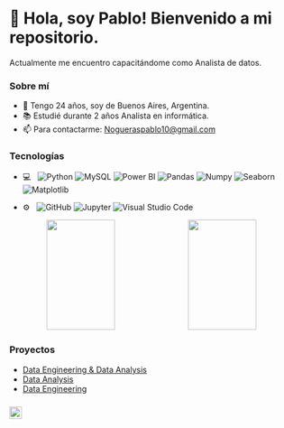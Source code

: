 <h1 align="left">👋 Hola, soy Pablo! Bienvenido a mi repositorio.</h1>

Actualmente me encuentro capacitándome como Analista de datos.

### Sobre mí
- 🎂 Tengo 24 años, soy de Buenos Aires, Argentina.
- 📚 Estudié durante 2 años Analista en informática.
- 📫 Para contactarme: Nogueraspablo10@gmail.com

### Tecnologías

- 💻 &nbsp;
  ![Python](https://img.shields.io/badge/-Python-333333?style=flat&logo=python)
  ![MySQL](https://img.shields.io/badge/-MySQL-333333?style=flat&logo=MySQL)
  ![Power BI](https://img.shields.io/badge/-Power%20BI-333333?style=flat&logo=powerbi)
  ![Pandas](https://img.shields.io/badge/-Pandas-333333?style=flat&logo=pandas)
  ![Numpy](https://img.shields.io/badge/-Numpy-333333?style=flat&logo=numpy)
  ![Seaborn](https://img.shields.io/badge/-Seaborn-333333?style=flat&logo=seaborn)
  ![Matplotlib](https://img.shields.io/badge/-Matplotlib-333333?style=flat&logo=matplotlib)

- ⚙️ &nbsp;
  ![GitHub](https://img.shields.io/badge/-GitHub-333333?style=flat&logo=github)
  ![Jupyter](https://img.shields.io/badge/-Jupyter-333333?style=flat&logo=jupyter)
  ![Visual Studio Code](https://img.shields.io/badge/-Visual%20Studio%20Code-333333?style=flat&logo=visual-studio-code&logoColor=007ACC)

<div align="center">
  <img width="49%" height="195px" src="https://github-readme-stats.vercel.app/api?username=pablongrs&hide_title=false&hide_rank=false&show_icons=true&include_all_commits=false&count_private=true&disable_animations=false&theme=gotham&locale=en&hide_border=false"/>
  <img width="49%" height="195px" src="https://github-readme-stats.vercel.app/api/top-langs?username=pablongrs&locale=en&hide_title=false&layout=compact&card_width=320&langs_count=5&theme=gotham&hide_border=false"/>
</div>

### Proyectos

- [Data Engineering & Data Analysis](https://github.com/pablongrs/NYC_TAXIS-CO2)
- [Data Analysis](https://github.com/pablongrs/PI02-Siniestros-viales)
- [Data Engineering](https://github.com/pablongrs/PI-MLOps_Steam)
###
<div align="left">
  <a href="https://www.linkedin.com/in/pablo-nogueras15/" target="_blank">
    <img src="https://img.shields.io/static/v1?message=LinkedIn&logo=linkedin&label=&color=0077B5&logoColor=white&labelColor=&style=flat" height="22" alt="LinkedIn logo" />
  </a>
</div>

